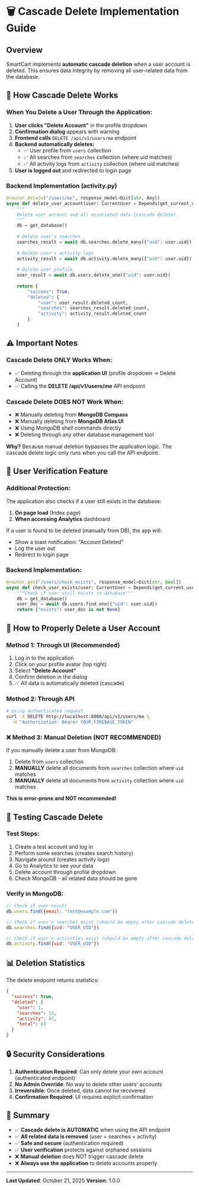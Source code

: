 # 🗑️ Cascade Delete Implementation Guide

## Overview
SmartCart implements **automatic cascade deletion** when a user account is deleted. This ensures data integrity by removing all user-related data from the database.

## 🔄 How Cascade Delete Works

### When You Delete a User Through the Application:

1. **User clicks "Delete Account"** in the profile dropdown
2. **Confirmation dialog** appears with warning
3. **Frontend calls** `DELETE /api/v1/users/me` endpoint
4. **Backend automatically deletes:**
   - ✅ User profile from `users` collection
   - ✅ All searches from `searches` collection (where uid matches)
   - ✅ All activity logs from `activity` collection (where uid matches)
5. **User is logged out** and redirected to login page

### Backend Implementation (activity.py)

```python
@router.delete("/users/me", response_model=Dict[str, Any])
async def delete_user_account(user: CurrentUser = Depends(get_current_user)):
    """
    Delete user account and all associated data (cascade delete).
    """
    db = get_database()
    
    # Delete user's searches
    searches_result = await db.searches.delete_many({"uid": user.uid})
    
    # Delete user's activity logs
    activity_result = await db.activity.delete_many({"uid": user.uid})
    
    # Delete user profile
    user_result = await db.users.delete_one({"uid": user.uid})
    
    return {
        "success": True,
        "deleted": {
            "user": user_result.deleted_count,
            "searches": searches_result.deleted_count,
            "activity": activity_result.deleted_count
        }
    }
```

## ⚠️ Important Notes

### Cascade Delete ONLY Works When:
- ✅ Deleting through the **application UI** (profile dropdown → Delete Account)
- ✅ Calling the **DELETE /api/v1/users/me** API endpoint

### Cascade Delete DOES NOT Work When:
- ❌ Manually deleting from **MongoDB Compass**
- ❌ Manually deleting from **MongoDB Atlas UI**
- ❌ Using MongoDB shell commands directly
- ❌ Deleting through any other database management tool

**Why?** Because manual deletion bypasses the application logic. The cascade delete logic only runs when you call the API endpoint.

## 🔐 User Verification Feature

### Additional Protection:
The application also checks if a user still exists in the database:

1. **On page load** (Index page)
2. **When accessing Analytics** dashboard

If a user is found to be deleted (manually from DB), the app will:
- Show a toast notification: "Account Deleted"
- Log the user out
- Redirect to login page

### Backend Implementation:
```python
@router.get("/users/check-exists", response_model=Dict[str, bool])
async def check_user_exists(user: CurrentUser = Depends(get_current_user)):
    """Check if user still exists in database"""
    db = get_database()
    user_doc = await db.users.find_one({"uid": user.uid})
    return {"exists": user_doc is not None}
```

## 📝 How to Properly Delete a User Account

### Method 1: Through UI (Recommended)
1. Log in to the application
2. Click on your profile avatar (top right)
3. Select **"Delete Account"**
4. Confirm deletion in the dialog
5. ✅ All data is automatically deleted (cascade)

### Method 2: Through API
```bash
# Using authenticated request
curl -X DELETE http://localhost:8000/api/v1/users/me \
  -H "Authorization: Bearer YOUR_FIREBASE_TOKEN"
```

### ❌ Method 3: Manual Deletion (NOT RECOMMENDED)
If you manually delete a user from MongoDB:
1. Delete from `users` collection
2. **MANUALLY** delete all documents from `searches` collection where `uid` matches
3. **MANUALLY** delete all documents from `activity` collection where `uid` matches

**This is error-prone and NOT recommended!**

## 🧪 Testing Cascade Delete

### Test Steps:
1. Create a test account and log in
2. Perform some searches (creates search history)
3. Navigate around (creates activity logs)
4. Go to Analytics to see your data
5. Delete account through profile dropdown
6. Check MongoDB - all related data should be gone

### Verify in MongoDB:
```javascript
// Check if user exists
db.users.find({email: "test@example.com"})

// Check if user's searches exist (should be empty after cascade delete)
db.searches.find({uid: "USER_UID"})

// Check if user's activities exist (should be empty after cascade delete)
db.activity.find({uid: "USER_UID"})
```

## 📊 Deletion Statistics

The delete endpoint returns statistics:
```json
{
  "success": true,
  "deleted": {
    "user": 1,
    "searches": 15,
    "activity": 47,
    "total": 63
  }
}
```

## 🔒 Security Considerations

1. **Authentication Required**: Can only delete your own account (authenticated endpoint)
2. **No Admin Override**: No way to delete other users' accounts
3. **Irreversible**: Once deleted, data cannot be recovered
4. **Confirmation Required**: UI requires explicit confirmation

## 🚀 Summary

- ✅ **Cascade delete is AUTOMATIC** when using the API endpoint
- ✅ **All related data is removed** (user + searches + activity)
- ✅ **Safe and secure** (authentication required)
- ✅ **User verification** protects against orphaned sessions
- ❌ **Manual deletion** does NOT trigger cascade delete
- ❌ **Always use the application** to delete accounts properly

---

**Last Updated**: October 21, 2025
**Version**: 1.0.0
